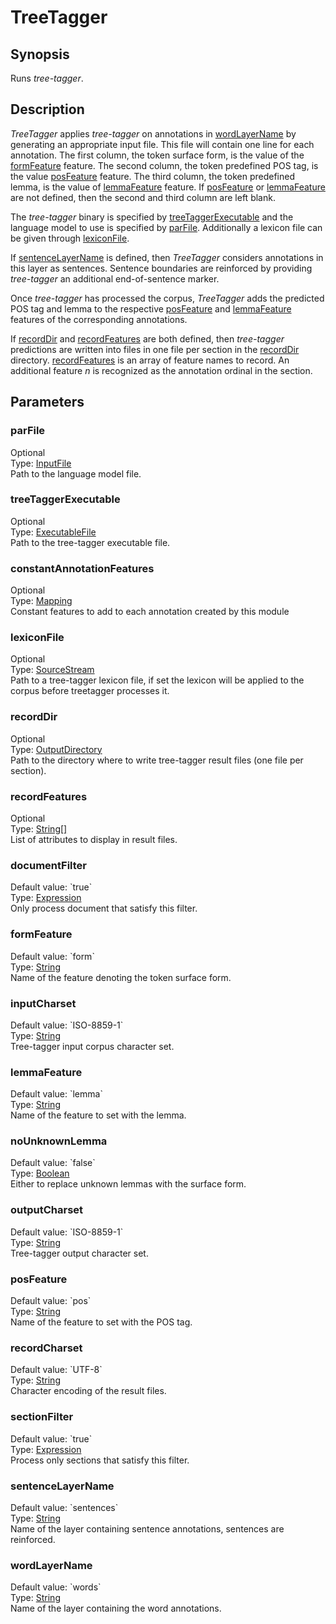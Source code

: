 <h1 class="module">TreeTagger</h1>

## Synopsis

Runs *tree-tagger*.

## Description

*TreeTagger* applies *tree-tagger* on annotations in <a href="#wordLayerName" class="param">wordLayerName</a> by generating an appropriate input file. This file will contain one line for each annotation. The first column, the token surface form, is the value of the <a href="#formFeature" class="param">formFeature</a> feature. The second column, the token predefined POS tag, is the value <a href="#posFeature" class="param">posFeature</a> feature. The third column, the token predefined lemma, is the value of <a href="#lemmaFeature" class="param">lemmaFeature</a> feature. If <a href="#posFeature" class="param">posFeature</a> or <a href="#lemmaFeature" class="param">lemmaFeature</a> are not defined, then the second and third column are left blank.

The *tree-tagger* binary is specified by <a href="#treeTaggerExecutable" class="param">treeTaggerExecutable</a> and the language model to use is specified by <a href="#parFile" class="param">parFile</a>. Additionally a lexicon file can be given through <a href="#lexiconFile" class="param">lexiconFile</a>.

If <a href="#sentenceLayerName" class="param">sentenceLayerName</a> is defined, then *TreeTagger* considers annotations in this layer as sentences. Sentence boundaries are reinforced by providing *tree-tagger* an additional end-of-sentence marker.

Once *tree-tagger* has processed the corpus, *TreeTagger* adds the predicted POS tag and lemma to the respective <a href="#posFeature" class="param">posFeature</a> and <a href="#lemmaFeature" class="param">lemmaFeature</a> features of the corresponding annotations.

If <a href="#recordDir" class="param">recordDir</a> and <a href="#recordFeatures" class="param">recordFeatures</a> are both defined, then *tree-tagger* predictions are written into files in one file per section in the <a href="#recordDir" class="param">recordDir</a> directory. <a href="#recordFeatures" class="param">recordFeatures</a> is an array of feature names to record. An additional feature *n* is recognized as the annotation ordinal in the section.

## Parameters

<a name="parFile">

### parFile

<div class="param-level param-level-optional">Optional
</div>
<div class="param-type">Type: <a href="../converter/fr.inra.maiage.bibliome.util.files.InputFile" class="converter">InputFile</a>
</div>
Path to the language model file.

<a name="treeTaggerExecutable">

### treeTaggerExecutable

<div class="param-level param-level-optional">Optional
</div>
<div class="param-type">Type: <a href="../converter/fr.inra.maiage.bibliome.util.files.ExecutableFile" class="converter">ExecutableFile</a>
</div>
Path to the tree-tagger executable file.

<a name="constantAnnotationFeatures">

### constantAnnotationFeatures

<div class="param-level param-level-optional">Optional
</div>
<div class="param-type">Type: <a href="../converter/fr.inra.maiage.bibliome.alvisnlp.core.module.types.Mapping" class="converter">Mapping</a>
</div>
Constant features to add to each annotation created by this module

<a name="lexiconFile">

### lexiconFile

<div class="param-level param-level-optional">Optional
</div>
<div class="param-type">Type: <a href="../converter/fr.inra.maiage.bibliome.util.streams.SourceStream" class="converter">SourceStream</a>
</div>
Path to a tree-tagger lexicon file, if set the lexicon will be applied to the corpus before treetagger processes it.

<a name="recordDir">

### recordDir

<div class="param-level param-level-optional">Optional
</div>
<div class="param-type">Type: <a href="../converter/fr.inra.maiage.bibliome.util.files.OutputDirectory" class="converter">OutputDirectory</a>
</div>
Path to the directory where to write tree-tagger result files (one file per section).

<a name="recordFeatures">

### recordFeatures

<div class="param-level param-level-optional">Optional
</div>
<div class="param-type">Type: <a href="../converter/java.lang.String[]" class="converter">String[]</a>
</div>
List of attributes to display in result files.

<a name="documentFilter">

### documentFilter

<div class="param-level param-level-default-value">Default value: `true`
</div>
<div class="param-type">Type: <a href="../converter/fr.inra.maiage.bibliome.alvisnlp.core.corpus.expressions.Expression" class="converter">Expression</a>
</div>
Only process document that satisfy this filter.

<a name="formFeature">

### formFeature

<div class="param-level param-level-default-value">Default value: `form`
</div>
<div class="param-type">Type: <a href="../converter/java.lang.String" class="converter">String</a>
</div>
Name of the feature denoting the token surface form.

<a name="inputCharset">

### inputCharset

<div class="param-level param-level-default-value">Default value: `ISO-8859-1`
</div>
<div class="param-type">Type: <a href="../converter/java.lang.String" class="converter">String</a>
</div>
Tree-tagger input corpus character set.

<a name="lemmaFeature">

### lemmaFeature

<div class="param-level param-level-default-value">Default value: `lemma`
</div>
<div class="param-type">Type: <a href="../converter/java.lang.String" class="converter">String</a>
</div>
Name of the feature to set with the lemma.

<a name="noUnknownLemma">

### noUnknownLemma

<div class="param-level param-level-default-value">Default value: `false`
</div>
<div class="param-type">Type: <a href="../converter/java.lang.Boolean" class="converter">Boolean</a>
</div>
Either to replace unknown lemmas with the surface form.

<a name="outputCharset">

### outputCharset

<div class="param-level param-level-default-value">Default value: `ISO-8859-1`
</div>
<div class="param-type">Type: <a href="../converter/java.lang.String" class="converter">String</a>
</div>
Tree-tagger output character set.

<a name="posFeature">

### posFeature

<div class="param-level param-level-default-value">Default value: `pos`
</div>
<div class="param-type">Type: <a href="../converter/java.lang.String" class="converter">String</a>
</div>
Name of the feature to set with the POS tag.

<a name="recordCharset">

### recordCharset

<div class="param-level param-level-default-value">Default value: `UTF-8`
</div>
<div class="param-type">Type: <a href="../converter/java.lang.String" class="converter">String</a>
</div>
Character encoding of the result files.

<a name="sectionFilter">

### sectionFilter

<div class="param-level param-level-default-value">Default value: `true`
</div>
<div class="param-type">Type: <a href="../converter/fr.inra.maiage.bibliome.alvisnlp.core.corpus.expressions.Expression" class="converter">Expression</a>
</div>
Process only sections that satisfy this filter.

<a name="sentenceLayerName">

### sentenceLayerName

<div class="param-level param-level-default-value">Default value: `sentences`
</div>
<div class="param-type">Type: <a href="../converter/java.lang.String" class="converter">String</a>
</div>
Name of the layer containing sentence annotations, sentences are reinforced.

<a name="wordLayerName">

### wordLayerName

<div class="param-level param-level-default-value">Default value: `words`
</div>
<div class="param-type">Type: <a href="../converter/java.lang.String" class="converter">String</a>
</div>
Name of the layer containing the word annotations.

